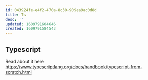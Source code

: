 ```yaml
---
id: 043924fe-e4f2-470a-8c30-909ea9ac0d8d
title: Ts
desc: ''
updated: 1609791604646
created: 1609791584543
---
```


## Typescript

Read about it here https://www.typescriptlang.org/docs/handbook/typescript-from-scratch.html

